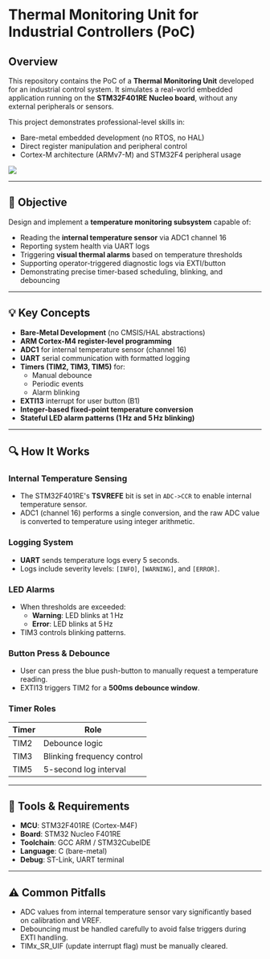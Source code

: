 # Thermal Monitoring Unit for Industrial Controllers (PoC)

## Overview

This repository contains the PoC of a **Thermal Monitoring Unit** developed for an industrial control system. It simulates a real-world embedded application running on the **STM32F401RE Nucleo board**, without any external peripherals or sensors.

This project demonstrates professional-level skills in:

* Bare-metal embedded development (no RTOS, no HAL)
* Direct register manipulation and peripheral control
* Cortex-M architecture (ARMv7-M) and STM32F4 peripheral usage

![](thermal-monitoring-unit.gif)

---

## 🎯 Objective

Design and implement a **temperature monitoring subsystem** capable of:

* Reading the **internal temperature sensor** via ADC1 channel 16
* Reporting system health via UART logs
* Triggering **visual thermal alarms** based on temperature thresholds
* Supporting operator-triggered diagnostic logs via EXTI/button
* Demonstrating precise timer-based scheduling, blinking, and debouncing

---

## 💡 Key Concepts

* **Bare-Metal Development** (no CMSIS/HAL abstractions)
* **ARM Cortex-M4 register-level programming**
* **ADC1** for internal temperature sensor (channel 16)
* **UART** serial communication with formatted logging
* **Timers (TIM2, TIM3, TIM5)** for:
  * Manual debounce
  * Periodic events
  * Alarm blinking
* **EXTI13** interrupt for user button (B1)
* **Integer-based fixed-point temperature conversion**
* **Stateful LED alarm patterns (1 Hz and 5 Hz blinking)**

---

## 🔍 How It Works

### Internal Temperature Sensing

* The STM32F401RE's **TSVREFE** bit is set in `ADC->CCR` to enable internal temperature sensor.
* ADC1 (channel 16) performs a single conversion, and the raw ADC value is converted to temperature using integer arithmetic.

### Logging System

* **UART** sends temperature logs every 5 seconds.
* Logs include severity levels: `[INFO]`, `[WARNING]`, and `[ERROR]`.

### LED Alarms

* When thresholds are exceeded:
  * **Warning**: LED blinks at 1 Hz
  * **Error**: LED blinks at 5 Hz
* TIM3 controls blinking patterns.

### Button Press & Debounce

* User can press the blue push-button to manually request a temperature reading.
* EXTI13 triggers TIM2 for a **500ms debounce window**.

### Timer Roles

| Timer | Role                       |
| ----- | -------------------------- |
| TIM2  | Debounce logic             |
| TIM3  | Blinking frequency control |
| TIM5  | 5-second log interval      |

---

## 🔧 Tools & Requirements

* **MCU**: STM32F401RE (Cortex-M4F)
* **Board**: STM32 Nucleo F401RE
* **Toolchain**: GCC ARM / STM32CubeIDE
* **Language**: C (bare-metal)
* **Debug**: ST-Link, UART terminal

---

## ⚠️ Common Pitfalls

* ADC values from internal temperature sensor vary significantly based on calibration and VREF.
* Debouncing must be handled carefully to avoid false triggers during EXTI handling.
* TIMx\_SR\_UIF (update interrupt flag) must be manually cleared.
